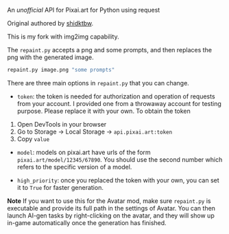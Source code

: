 An *unofficial* API for Pixai.art for Python using request

Original authored by [shidktbw](https://github.com/shidktbw/pixaiAPI).

This is my fork with img2img capability.

The `repaint.py` accepts a png and some prompts, and then replaces the png with the generated image.
```bash
repaint.py image.png "some prompts"
```

There are three main options in `repaint.py` that you can change.
- `token`: the token is needed for authorization and operation of requests from your account. I provided one from a throwaway account for testing purpose. Please replace it with your own. To obtain the token
1. Open DevTools in your browser
2. Go to Storage -> Local Storage -> `api.pixai.art:token`
3. Copy `value`

- `model`: models on pixai.art have urls of the form `pixai.art/model/12345/67890`. You should use the second number which refers to the specific version of a model.

- `high_priority`: once you replaced the token with your own, you can set it to `True` for faster generation.

**Note** If you want to use this for the Avatar mod, make sure `repaint.py` is executable and provide its full path in the settings of Avatar. You can then launch AI-gen tasks by right-clicking on the avatar, and they will show up in-game automatically once the generation has finished.
